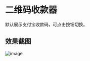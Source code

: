 # 二维码收款器

默认展示支付宝收款码，可点击按钮切换。

## 效果截图

![image](https://s2.loli.net/2024/06/07/MAYIaWbFUwTPHmg.jpg)